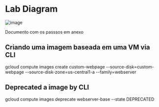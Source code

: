 # Lab Diagram
![image](https://user-images.githubusercontent.com/59710101/212776521-d9bc81b8-2093-40d1-bf73-5411a01b0cee.png)

Documento com os passsos em anexo

## Criando uma imagem baseada em uma VM via CLI
gcloud compute images create custom-webpage --source-disk=custom-webpage --source-disk-zone=us-central1-a --family=webserver

## Deprecated a image by CLI
gcloud compute images deprecate webserver-base --state DEPRECATED
